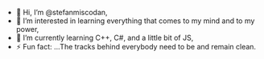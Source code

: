 - 👋 Hi, I’m @stefanmiscodan,
- 👀 I’m interested in learning everything that comes to my mind and to my power,
- 🌱 I’m currently learning C++, C#, and a little bit of JS,
- ⚡ Fun fact: ...The tracks behind everybody need to be and remain clean.
